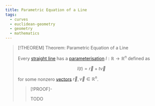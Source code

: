 ```yaml
---
title: Parametric Equation of a Line
tags:
  - curves
  - euclidean-geometry
  - geometry
  - mathematics
---
```


>[!THEOREM] Theorem: Parametric Equation of a Line
>
>Every [straight line](./index.md) has a [parameterisation](../../../../Analysis/Real%20Analysis/Real%20Vector%20Functions/Parametric%20Curves/Parametric%20Curve.md) $l: \mathbb{R} \to \mathbb{R}^n$ defined as
>
>$$
>l(t) = \vec{r} + t\vec{v}
>$$
>
>for some nonzero [vectors](../../../../Algebra/Linear%20Algebra/Matrices/Row%20and%20Column%20Vectors/Real%20Vectors/Real%20Vector.md) $\vec{r}, \vec{v} \in \mathbb{R}^n$.
>
>>[!PROOF]-
>>
>>TODO
>>
>